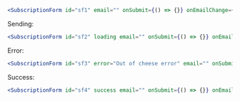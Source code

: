 ```jsx
<SubscriptionForm id="sf1" email="" onSubmit={() => {}} onEmailChange={() => {}} />
```

Sending:

```jsx
<SubscriptionForm id="sf2" loading email="" onSubmit={() => {}} onEmailChange={() => {}} />
```

Error:

```jsx
<SubscriptionForm id="sf3" error="Out of cheese error" email="" onSubmit={() => {}} onEmailChange={() => {}} />
```

Success:

```jsx
<SubscriptionForm id="sf4" success email="" onSubmit={() => {}} onEmailChange={() => {}} />
```

